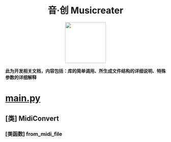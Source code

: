 <h1 align="center">音·创 Musicreater</h1>

<p align="center">
<img width="128" height="128" src="https://s1.ax1x.com/2022/05/06/Ouhghj.md.png" >
</p>

**此为开发相关文档，内容包括：库的简单调用、所生成文件结构的详细说明、特殊参数的详细解释**

# [main.py](../Musicreater/main.py)

## [类] MidiConvert

### [类函数] from_midi_file